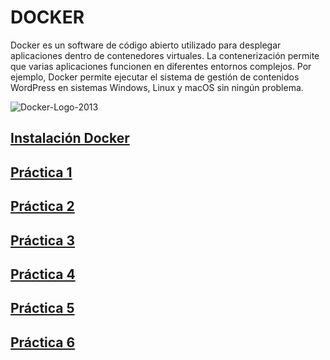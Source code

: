 # DOCKER

Docker es un software de código abierto utilizado para desplegar aplicaciones dentro de contenedores virtuales. La contenerización permite que varias aplicaciones funcionen en diferentes entornos complejos. Por ejemplo, Docker permite ejecutar el sistema de gestión de contenidos WordPress en sistemas Windows, Linux y macOS sin ningún problema.


![Docker-Logo-2013](https://user-images.githubusercontent.com/114391559/222100953-5ca1b3da-8a77-409c-8242-56b3a7e2ff75.png)


## [Instalación Docker](instalacion_docker.md)

## [Práctica 1](practica1.md)

## [Práctica 2](practica2.md)

## [Práctica 3](practica3.md)

## [Práctica 4](practica4.md)

## [Práctica 5](practica5.md)

## [Práctica 6](practica6.md)
